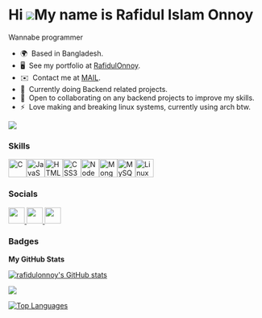 Hi ![](https://user-images.githubusercontent.com/18350557/176309783-0785949b-9127-417c-8b55-ab5a4333674e.gif)My name is Rafidul Islam Onnoy
===========================================================================================================================================
Wannabe programmer

* 🌍  Based in Bangladesh.
* 🖥️  See my portfolio at [RafidulOnnoy](http://github.com/rafidulonnoy?tab=repositories).
* ✉️  Contact me at <a href="https://mail.google.com/mail/?view=cm&fs=1&to=rafidulonnoy@gmail.com" target="_blank">MAIL</a>.
* 🧠  Currently doing Backend related projects.
* 🤝  Open to collaborating on any backend projects to improve my skills.
* ⚡  Love making and breaking linux systems, currently using arch btw.

<a href="https://www.github.com/rafidulonnoy" target="_blank" rel="noreferrer"><img src="https://img.shields.io/github/followers/rafidulonnoy?logo=github&style=for-the-badge&color=0891b2&labelColor=1c1917"/></a>

### Skills
<p align="left">
  <a
    href="https://docs.microsoft.com/en-us/cpp/?view=msvc-170"
    target="_blank"
    rel="noreferrer"
    ><img
      src="https://raw.githubusercontent.com/danielcranney/readme-generator/main/public/icons/skills/c-colored.svg"
      width="36"
      height="36"
      alt="C" /></a
  ><a
    href="https://developer.mozilla.org/en-US/docs/Web/JavaScript"
    target="_blank"
    rel="noreferrer"
    ><img
      src="https://raw.githubusercontent.com/danielcranney/readme-generator/main/public/icons/skills/javascript-colored.svg"
      width="36"
      height="36"
      alt="JavaScript" /></a
  ><a
    href="https://developer.mozilla.org/en-US/docs/Glossary/HTML5"
    target="_blank"
    rel="noreferrer"
    ><img
      src="https://raw.githubusercontent.com/danielcranney/readme-generator/main/public/icons/skills/html5-colored.svg"
      width="36"
      height="36"
      alt="HTML5" /></a
  ><a href="https://www.w3.org/TR/CSS/#css" target="_blank" rel="noreferrer"
    ><img
      src="https://raw.githubusercontent.com/danielcranney/readme-generator/main/public/icons/skills/css3-colored.svg"
      width="36"
      height="36"
      alt="CSS3" /></a
  ><a href="https://nodejs.org/en/" target="_blank" rel="noreferrer"
    ><img
      src="https://raw.githubusercontent.com/danielcranney/readme-generator/main/public/icons/skills/nodejs-colored.svg"
      width="36"
      height="36"
      alt="NodeJS" /></a
  ><a href="https://www.mongodb.com/" target="_blank" rel="noreferrer"
    ><img
      src="https://raw.githubusercontent.com/danielcranney/readme-generator/main/public/icons/skills/mongodb-colored.svg"
      width="36"
      height="36"
      alt="MongoDB" /></a
  ><a href="https://www.mysql.com/" target="_blank" rel="noreferrer"
    ><img
      src="https://raw.githubusercontent.com/danielcranney/readme-generator/main/public/icons/skills/mysql-colored.svg"
      width="36"
      height="36"
      alt="MySQL" /></a
  ><a href="https://www.linux.org" target="_blank" rel="noreferrer"
    ><img
      src="https://raw.githubusercontent.com/danielcranney/readme-generator/main/public/icons/skills/linux-colored.svg"
      width="36"
      height="36"
      alt="Linux"
  /></a>
</p>

### Socials

<p align="left">
  <a
    href="https://www.facebook.com/rafidulonnnoy"
    target="_blank"
    rel="noreferrer"
  >
    <picture>
      <source
        media="(prefers-color-scheme: dark)"
        srcset="
          https://raw.githubusercontent.com/danielcranney/readme-generator/main/public/icons/socials/facebook-dark.svg
        "
      />
      <source
        media="(prefers-color-scheme: light)"
        srcset="
          https://raw.githubusercontent.com/danielcranney/readme-generator/main/public/icons/socials/facebook.svg
        "
      />
      <img
        src="https://raw.githubusercontent.com/danielcranney/readme-generator/main/public/icons/socials/facebook.svg"
        width="32"
        height="32"
      />
    </picture>
  </a>
  <a
    href="https://www.linkedin.com/in/rafidulonnoy"
    target="_blank"
    rel="noreferrer"
  >
    <picture>
      <source
        media="(prefers-color-scheme: dark)"
        srcset="
          https://raw.githubusercontent.com/danielcranney/readme-generator/main/public/icons/socials/linkedin-dark.svg
        "
      />
      <source
        media="(prefers-color-scheme: light)"
        srcset="
          https://raw.githubusercontent.com/danielcranney/readme-generator/main/public/icons/socials/linkedin.svg
        "
      />
      <img
        src="https://raw.githubusercontent.com/danielcranney/readme-generator/main/public/icons/socials/linkedin.svg"
        width="32"
        height="32"
      />
    </picture>
  </a>
  <a href="https://www.x.com/rafidulonnoy" target="_blank" rel="noreferrer">
    <picture>
      <source
        media="(prefers-color-scheme: dark)"
        srcset="
          https://raw.githubusercontent.com/danielcranney/readme-generator/main/public/icons/socials/twitter-dark.svg
        "
      />
      <source
        media="(prefers-color-scheme: light)"
        srcset="
          https://raw.githubusercontent.com/danielcranney/readme-generator/main/public/icons/socials/twitter.svg
        "
      />
      <img
        src="https://raw.githubusercontent.com/danielcranney/readme-generator/main/public/icons/socials/twitter.svg"
        width="32"
        height="32"
      />
    </picture>
  </a>
</p>


### Badges


<b>My GitHub Stats</b>

<a href="http://www.github.com/rafidulonnoy"><img src="https://github-readme-stats.vercel.app/api?username=rafidulonnoy&show_icons=true&hide=&count_private=true&title_color=0891b2&text_color=ffffff&icon_color=0891b2&bg_color=1c1917&hide_border=true&show_icons=true" alt="rafidulonnoy's GitHub stats" /></a>

<a href="http://www.github.com/rafidulonnoy"><img src="https://github-readme-streak-stats.herokuapp.com/?user=rafidulonnoy&stroke=ffffff&background=1c1917&ring=0891b2&fire=0891b2&currStreakNum=ffffff&currStreakLabel=0891b2&sideNums=ffffff&sideLabels=ffffff&dates=ffffff&hide_border=true" /></a>

<a href="https://github.com/rafidulonnoy" align="left"><img src="https://github-readme-stats.vercel.app/api/top-langs/?username=rafidulonnoy&langs_count=10&title_color=0891b2&text_color=ffffff&icon_color=0891b2&bg_color=1c1917&hide_border=true&locale=en&custom_title=Top%20%Languages" alt="Top Languages"/></a>
